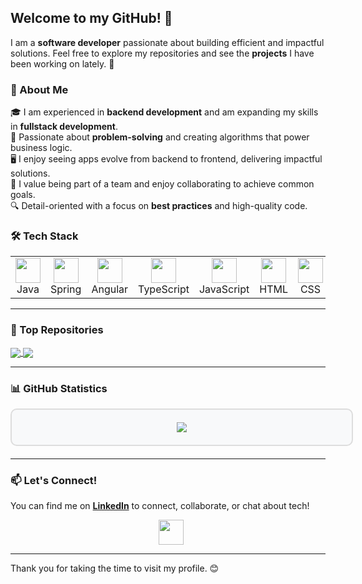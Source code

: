 ## Welcome to my GitHub! 👋

I am a **software developer** passionate about building efficient and impactful solutions. Feel free to explore my repositories and see the **projects** I have been working on lately. 🚀

### 📌 About Me

🎓 I am experienced in **backend development** and am expanding my skills in **fullstack development**.  
🚀 Passionate about **problem-solving** and creating algorithms that power business logic.  
🖥️ I enjoy seeing apps evolve from backend to frontend, delivering impactful solutions.  
🤝 I value being part of a team and enjoy collaborating to achieve common goals.  
🔍 Detail-oriented with a focus on **best practices** and high-quality code.

### 🛠 Tech Stack

<div align="center">
  <table>
    <tr>
      <td align="center"><img src="https://skillicons.dev/icons?i=java" height="40"/><br/>Java</td>
      <td align="center"><img src="https://skillicons.dev/icons?i=spring" height="40"/><br/>Spring</td>
      <td align="center"><img src="https://skillicons.dev/icons?i=angular" height="40"/><br/>Angular</td>
            <td align="center"><img src="https://skillicons.dev/icons?i=typescript" height="40"/><br/>TypeScript</td>
      <td align="center"><img src="https://skillicons.dev/icons?i=javascript" height="40"/><br/>JavaScript</td>
      <td align="center"><img src="https://skillicons.dev/icons?i=html" height="40"/><br/>HTML</td>
      <td align="center"><img src="https://skillicons.dev/icons?i=css" height="40"/><br/>CSS</td>
      <td align="center"><img src="https://skillicons.dev/icons?i=sass" height="40"/><br/>SASS</td>
      <td align="center"><img src="https://skillicons.dev/icons?i=mysql" height="40"/><br/>MySQL</td>
      <td align="center"><img src="https://skillicons.dev/icons?i=postgresql" height="40"/><br/>PostgreSQL</td>
      <td align="center"><img src="https://skillicons.dev/icons?i=ruby" height="40"/><br/>Ruby</td>
      <td align="center"><img src="https://skillicons.dev/icons?i=rails" height="40"/><br/>Rails</td>
  </table>
</div>

___
### 📌 Top Repositories

<a href="https://github.com/Erika-Belicova/estate">
  <img align="center" src="https://github-readme-stats.vercel.app/api/pin/?username=Erika-Belicova&repo=estate&theme=shadow_blue" />
</a>
<a href="https://github.com/Erika-Belicova/olympic-games">
  <img align="center" src="https://github-readme-stats.vercel.app/api/pin/?username=Erika-Belicova&repo=olympic-games&theme=shadow_blue" />
</a>

___
### 📊 GitHub Statistics

<div style="background-color: #f8f9fa; border: 2px solid #ddd; border-radius: 10px; padding: 20px; width: 100%; margin-bottom: 20px;">
  <div align="center">
    <img src="https://streak-stats.demolab.com?user=Erika-Belicova&exclude_days=Sun%2CSat&hide_current_streak=false"/>
  </div>
</div>

___
### 📫 Let's Connect!

You can find me on **[LinkedIn](https://www.linkedin.com/in/erika-belicova/)** to connect, collaborate, or chat about tech!  

<div align="center">
  <a href="https://www.linkedin.com/in/erika-belicova/">
  <img src="https://skillicons.dev/icons?i=linkedin" height="40" style="vertical-align: middle; margin-left: 10px;"/>
  </a>
</div>

___
Thank you for taking the time to visit my profile. 😊

